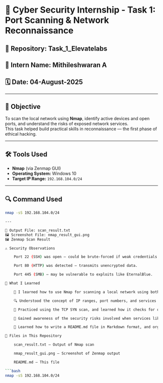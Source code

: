 # 🚨 Cyber Security Internship - Task 1: Port Scanning & Network Reconnaissance

## 📁 Repository: Task_1_Elevatelabs  
## 👤 Intern Name: Mithileshwaran A
## 🗓️ Date: 04-August-2025

---

## 🎯 Objective

To scan the local network using **Nmap**, identify active devices and open ports, and understand the risks of exposed network services.  
This task helped build practical skills in reconnaissance — the first phase of ethical hacking.

---

## 🛠 Tools Used

- **Nmap** (via Zenmap GUI)
- **Operating System:** Windows 10
- **Target IP Range:** `192.168.104.0/24`

---

## 🔍 Command Used


```bash
nmap -sS 192.168.104.0/24

---

📂 Output File: scan_result.txt
🖼️ Screenshot File: nmap_result_gui.png
🖼️ Zenmap Scan Result

⚠️ Security Observations

    Port 22 (SSH) was open – could be brute-forced if weak credentials are used.

    Port 80 (HTTP) was detected – transmits unencrypted data.

    Port 445 (SMB) – may be vulnerable to exploits like EternalBlue.

📘 What I Learned

    🧠 I learned how to use Nmap for scanning a local network using both command line and GUI (Zenmap).

    🔍 Understood the concept of IP ranges, port numbers, and services that typically run on each port.

    🧪 Practiced using the TCP SYN scan, and learned how it checks for open ports in a stealthy way.

    🔐 Gained awareness of the security risks involved when services like SSH, HTTP, and SMB are exposed.

    📝 Learned how to write a README.md file in Markdown format, and organize files for GitHub submission.

📁 Files in This Repository

    scan_result.txt – Output of Nmap scan

    nmap_result_gui.png – Screenshot of Zenmap output

    README.md – This file

```bash
nmap -sS 192.168.104.0/24
